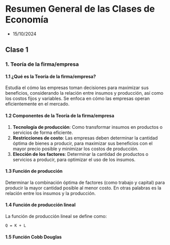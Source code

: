 # Resumen General de las Clases de Economía
* 15/10/2024

## Clase 1

### 1. Teoría de la firma/empresa

#### 1.1 ¿Qué es la Teoría de la firma/empresa?

Estudia el cómo las empresas toman decisiones para maximizar sus beneficios, considerando la relación entre insumos y producción, así como los costos fijos y variables. Se enfoca en cómo las empresas operan eficientemente en el mercado.

#### 1.2 Componentes de la Teoría de la firma/empresa

1. **Tecnología de producción**: Como transformar insumos en productos o servicios de forma eficiente.
2. **Restricciones de costo**: Las empresas deben determinar la cantidad óptima de bienes a producir, para maximizar sus beneficios con el mayor precio posible y minimizar los costos de producción.
3. **Elección de los factores**: Determinar la cantidad de productos o servicios a producir, para optimizar el uso de los insumos.

#### 1.3 Función de producción

Determinar la combinación óptima de factores (como trabajo y capital) para producir la mayor cantidad posible al menor costo. En otras palabras es la relación entre los insumos y la producción.

#### 1.4 Función de producción lineal

La función de producción lineal se define como:

```
Q = K + L
```

#### 1.5 Función Cobb Douglas

